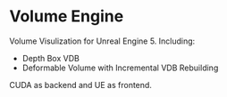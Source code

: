 # Volume Engine

Volume Visulization for Unreal Engine 5. Including:

- Depth Box VDB
- Deformable Volume with Incremental VDB Rebuilding

CUDA as backend and UE as frontend.
